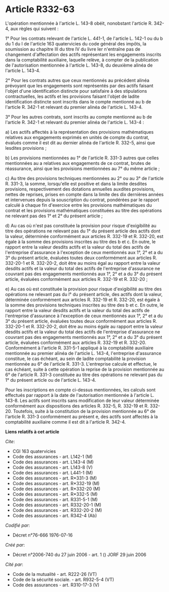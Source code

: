 # Article R332-63

L'opération mentionnée à l'article L. 143-8 obéit, nonobstant l'article R. 342-4, aux règles qui suivent :

1° Pour les contrats relevant de l'article L. 441-1, de l'article L. 142-1 ou du b du 1 du I de l'article 163 quatervicies du
code général des impôts, la soumission au chapitre III du titre IV du livre Ier n'entraîne pas de changement d'affectation
des actifs représentant les engagements inscrits dans la comptabilité auxiliaire, laquelle relève, à compter de la
publication de l'autorisation mentionnée à l'article L. 143-8, du deuxième alinéa de l'article L. 143-4.

2° Pour les contrats autres que ceux mentionnés au précédent alinéa prévoyant que les engagements sont représentés par des
actifs faisant l'objet d'une identification distincte pour satisfaire à des stipulations contractuelles, les actifs et les
provisions faisant l'objet de ladite identification distincte sont inscrits dans le compte mentionné au b de l'article R.
342-1 et relevant du premier alinéa de l'article L. 143-4.

3° Pour les autres contrats, sont inscrits au compte mentionné au b de l'article R. 342-1 et relevant du premier alinéa de
l'article L. 143-4 :

a) Les actifs affectés à la représentation des provisions mathématiques relatives aux engagements exprimés en unités de
compte du contrat, évalués comme il est dit au dernier alinéa de l'article R. 332-5, ainsi que lesdites provisions ;

b) Les provisions mentionnées au 1° de l'article R. 331-3 autres que celles mentionnées au a relatives aux engagements de ce
contrat, brutes de réassurance, ainsi que les provisions mentionnées au 7° du même article ;

c) Au titre des provisions techniques mentionnées au 2° ou au 3° de l'article R. 331-3, la somme, lorsqu'elle est positive et
dans la limite desdites provisions, respectivement des dotations annuelles auxdites provisions, nettes de reprises, prises en
compte dans la limite des dix dernières années et intervenues depuis la souscription du contrat, pondérées par le rapport
calculé à chaque fin d'exercice entre les provisions mathématiques du contrat et les provisions mathématiques constituées au
titre des opérations ne relevant pas des 1° et 2° du présent article ;

d) Au cas où n'est pas constituée la provision pour risque d'exigibilité au titre des opérations ne relevant pas du 1° du
présent article des actifs dont la valeur, déterminée conformément aux articles R. 332-19 et R. 332-20, est égale à la somme
des provisions inscrites au titre des b et c. En outre, le rapport entre la valeur desdits actifs et la valeur du total des
actifs de l'entreprise d'assurance à l'exception de ceux mentionnés aux 1°, 2° et a du 3° du présent article, évaluées toutes
deux conformément aux articles R. 332-20-1 et R. 332-20-2, doit être au moins égal au rapport entre la valeur desdits actifs
et la valeur du total des actifs de l'entreprise d'assurance ne couvrant pas des engagements mentionnés aux 1°, 2° et a du 3°
du présent article, évaluées conformément aux articles R. 332-19 et R. 332-20 ;

e) Au cas où est constituée la provision pour risque d'exigibilité au titre des opérations ne relevant pas du l° du présent
article, des actifs dont la valeur, déterminée conformément aux articles R. 332-19 et R. 332-20, est égale à la somme des
provisions techniques inscrites au titre des b et c. En outre, le rapport entre la valeur desdits actifs et la valeur du
total des actifs de l'entreprise d'assurance à l'exception de ceux mentionnés aux 1°, 2° et a du 3° du présent article,
évaluées toutes deux conformément aux articles R. 332-20-1 et R. 332-20-2, doit être au moins égale au rapport entre la
valeur desdits actifs et la valeur du total des actifs de l'entreprise d'assurance ne couvrant pas des engagements mentionnés
aux 1°, 2° et a du 3° du présent article, évaluées conformément aux articles R. 332-19 et R. 332-20. Conformément à l'article
R. 331-5-1 appliqué à la comptabilité auxiliaire mentionnée au premier alinéa de l'article L. 143-4, l'entreprise d'assurance
constitue, le cas échéant, au sein de ladite comptabilité la provision mentionnée au 6° de l'article R. 331-3. L'entreprise
calcule et effectue, le cas échéant, suite à cette opération la reprise de la provision mentionnée au 6° de l'article R.
331-3 constituée au titre des opérations ne relevant pas du 1° du présent article ou de l'article L. 143-4.

Pour les inscriptions en compte ci-dessus mentionnées, les calculs sont effectués par rapport à la date de l'autorisation
mentionnée à l'article L. 143-8. Les actifs sont inscrits sans modification de leur valeur déterminée conformément aux
dispositions des articles R. 332-5, R. 332-19 et R. 332-20. Toutefois, suite à la constitution de la provision mentionnée au
6° de l'article R. 331-3 conformément au présent e, des actifs sont affectés à la comptabilité auxiliaire comme il est dit à
l'article R. 342-4.

**Liens relatifs à cet article**

_Cite_:

  - CGI 163 quatervicies
  - Code des assurances - art. L142-1 (M)
  - Code des assurances - art. L143-4 (M)
  - Code des assurances - art. L143-8 (V)
  - Code des assurances - art. L441-1 (M)
  - Code des assurances - art. R*331-3 (M)
  - Code des assurances - art. R*332-19 (M)
  - Code des assurances - art. R*332-20 (M)
  - Code des assurances - art. R*332-5 (M)
  - Code des assurances - art. R331-5-1 (M)
  - Code des assurances - art. R332-20-1 (M)
  - Code des assurances - art. R332-20-2 (M)
  - Code des assurances - art. R342-4 (Ab)

_Codifié par_:

  - Décret n°76-666 1976-07-16

_Créé par_:

  - Décret n°2006-740 du 27 juin 2006 - art. 1 () JORF 29 juin 2006

_Cité par_:

  - Code de la mutualité - art. R222-26 (VT)
  - Code de la sécurité sociale. - art. R932-5-4 (VT)
  - Code des assurances - art. R310-17-3 (V)
